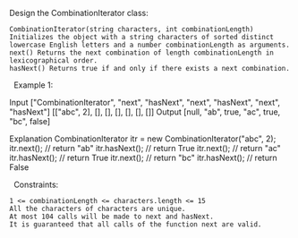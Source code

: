Design the CombinationIterator class:


	CombinationIterator(string characters, int combinationLength) Initializes the object with a string characters of sorted distinct lowercase English letters and a number combinationLength as arguments.
	next() Returns the next combination of length combinationLength in lexicographical order.
	hasNext() Returns true if and only if there exists a next combination.


 
Example 1:

Input
["CombinationIterator", "next", "hasNext", "next", "hasNext", "next", "hasNext"]
[["abc", 2], [], [], [], [], [], []]
Output
[null, "ab", true, "ac", true, "bc", false]

Explanation
CombinationIterator itr = new CombinationIterator("abc", 2);
itr.next();    // return "ab"
itr.hasNext(); // return True
itr.next();    // return "ac"
itr.hasNext(); // return True
itr.next();    // return "bc"
itr.hasNext(); // return False


 
Constraints:


	1 <= combinationLength <= characters.length <= 15
	All the characters of characters are unique.
	At most 104 calls will be made to next and hasNext.
	It is guaranteed that all calls of the function next are valid.

